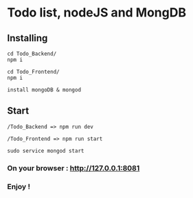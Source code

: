 # Todo list, nodeJS and MongDB


## Installing
```
cd Todo_Backend/
npm i
```

```
cd Todo_Frontend/
npm i
```
```
install mongoDB & mongod
```

## Start
```
/Todo_Backend => npm run dev
```
```
/Todo_Frontend => npm run start
```
```
sudo service mongod start 
```

### On your browser : http://127.0.0.1:8081

### Enjoy !